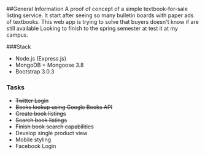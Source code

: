 ##General Information
A proof of concept of a simple textbook-for-sale listing service. It start after seeing so many bulletin boards with paper ads of textbooks. This web app is trying to solve that buyers doesn't know if are still available Looking to finish to the spring semester at test it at my campus.



###Stack
* Node.js (Express.js)
* MongoDB + Mongoose 3.8
* Bootstrap 3.0.3

### Tasks
* ~~Twitter Login~~
* ~~Books lookup using Google Books API~~
* ~~Create book listings~~
* ~~Search book listings~~
* ~~Finish book search capabilities~~
* Develop single product view
* Mobile styling
* Facebook Login